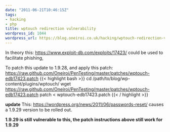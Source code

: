 ```yaml
---
date: "2011-06-21T10:46:15Z"
tags:
- hacking
- php
title: wptouch redirection vulnerability
wordpress_id: 1044
wordpress_url: https://blog.oneiroi.co.uk/hacking/wptouch-redirection-vulnerability
---
```

In theory this: <a href="https://www.exploit-db.com/exploits/17423/">https://www.exploit-db.com/exploits/17423/</a> could be used to facilitate phishing, 

To patch this update to 1.9.28, and apply this patch: <a href="https://raw.github.com/Oneiroi/PenTesting/master/patches/wptouch-edb17423.patch">https://raw.github.com/Oneiroi/PenTesting/master/patches/wptouch-edb17423.patch
</a>
{{< highlight bash >}}
cd /path/to/blog/wp-content/plugins/wptouch/
wget https://raw.github.com/Oneiroi/PenTesting/master/patches/wptouch-edb17423.patch
patch < wptouch-edb17423.patch
{{< / highlight >}}

<strong>update</strong> This: <a href="https://wordpress.org/news/2011/06/passwords-reset/">https://wordpress.org/news/2011/06/passwords-reset/</a> causes a 1.9.29 version to be rolled out.

<strong>1.9.29 is still vulnerable to this, the patch instructions above still work for 1.9.29</strong>



